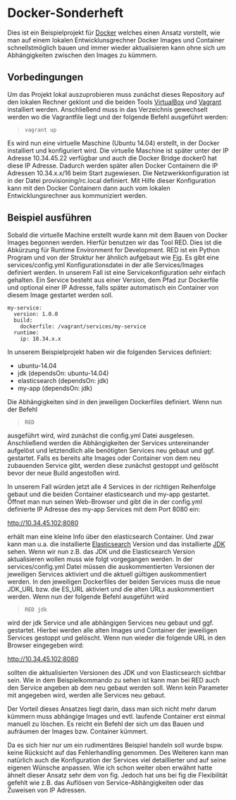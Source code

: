 Docker-Sonderheft
=================

Dies ist ein Beispielprojekt für [Docker][docker] welches einen Ansatz vorstellt,
wie man auf einem lokalen Entwicklunsgrechner Docker Images und Container
schnellstmöglich bauen und immer wieder aktualisieren kann ohne sich um
Abhängigkeiten zwischen den Images zu kümmern.

## Vorbedingungen ##

Um das Projekt lokal auszuprobieren muss zunächst dieses Repository
auf den lokalen Rechner geklont und die beiden Tools [VirtualBox][virtualbox] und
[Vagrant][vagrant] installiert werden. Anschließend muss in das Verzeichnis gewechselt
werden wo die Vagrantfile liegt und der folgende Befehl ausgeführt werden:

> `vagrant up`

Es wird nun eine virtuelle Maschine (Ubuntu 14.04) erstellt, in der Docker
installiert und konfiguriert wird. Die virtuelle Maschine ist später unter der IP Adresse
10.34.45.22 verfügbar und auch die Docker Bridge docker0 hat diese IP Adresse.
Dadurch werden später allen Docker Containern die IP Adressen 10.34.x.x/16
beim Start zugewiesen. Die Netzwerkkonfiguration ist in der Datei provisioning/rc.local
definiert. Mit Hilfe dieser Konfiguration kann mit den Docker Containern dann auch
vom lokalen Entwicklungsrechner aus kommuniziert werden.

## Beispiel ausführen ##

Sobald die virtuelle Machine erstellt wurde kann mit dem Bauen von Docker Images
begonnen werden. Hierfür benutzen wir das Tool RED. Dies ist die Abkürzung für
Runtime Environment for Development. RED ist ein Python Program und von der
Struktur her ähnlich aufgebaut wie [Fig][fig]. Es gibt eine services/config.yml
Konfigurationsdatei in der alle Services/Images definiert werden. In unserem
Fall ist eine Servicekonfiguration sehr einfach gehalten. Ein Service besteht aus
einer Version, dem Pfad zur Dockerfile und optional einer IP Adresse, falls
später automatisch ein Container von diesem Image gestartet werden soll.

```
my-service:
  version: 1.0.0
  build:
    dockerfile: /vagrant/services/my-service
  runtime:
    ip: 10.34.x.x
```

In unserem Beispielprojekt haben wir die folgenden Services definiert:

- ubuntu-14.04
- jdk (dependsOn: ubuntu-14.04)
- elasticsearch (dependsOn: jdk)
- my-app (dependsOn: jdk)

Die Abhängigkeiten sind in den jeweiligen Dockerfiles definiert. Wenn nun der Befehl

> `RED`

ausgeführt wird, wird zunächst die config.yml Datei ausgelesen. Anschließend werden
die Abhängigkeiten der Services untereinander aufgelöst und letztendlich alle
benötigten Services neu gebaut und ggf. gestartet. Falls es bereits alte Images
oder Container von dem neu zubauenden Service gibt, werden diese
zunächst gestoppt und gelöscht bevor der neue Build angestoßen wird.

In unserem Fall würden jetzt alle 4 Services in der richtigen Reihenfolge gebaut
und die beiden Container elasticsearch und my-app gestartet. Öffnet man nun
seinen Web-Browser und gibt die in der config.yml definierte IP Adresse des my-app
Services mit dem Port 8080 ein:

http://10.34.45.102:8080

erhält man eine kleine Info über den elasticsearch Container. Und zwar kann man
u.a. die installierte [Elasticsearch][elasticsearch] Version und das installierte [JDK][jdk] sehen.
Wenn wir nun z.B. das JDK und die Elasticsearch Version aktualisieren wollen muss wie folgt
vorgegangen werden. In der services/config.yml Datei müssen die auskommentierten Versionen der jeweiligen Services
aktiviert und die aktuell gültigen auskommentiert werden. In den jeweiligen
Dockerfiles der beiden Services muss die neue JDK_URL bzw. die ES_URL aktiviert
und die alten URLs auskommentiert werden. Wenn nun der folgende Befehl
ausgeführt wird

> `RED jdk`

wird der jdk Service und alle abhängigen Services neu gebaut und ggf. gestartet.
Hierbei werden alle alten Images und Container der jeweiligen Services gestoppt und gelöscht.
Wenn nun wieder die folgende URL in den Browser eingegeben wird:

http://10.34.45.102:8080

sollten die aktualisierten Versionen des JDK und von Elasticsearch sichtbar sein.
Wie in dem Beispielkommando zu sehen ist kann man bei RED auch den
Service angeben ab dem neu gebaut werden soll. Wenn kein Parameter mit angegeben wird,
werden alle Services neu gebaut.

Der Vorteil dieses Ansatzes liegt darin, dass man sich nicht mehr darum
kümmern muss abhängige Images und evtl. laufende Container erst einmal manuell zu
löschen. Es reicht ein Befehl der sich um das Bauen und aufräumen der Images bzw.
Container kümmert.

Da es sich hier nur um ein rudimentäres Beispiel handeln soll wurde bspw.
keine Rücksicht auf das Fehlerhandling genommen. Des Weiteren kann man
natürlich auch die Konfiguration der Services viel detaillierter und auf
seine eigenen Wünsche anpassen. Wie ich schon weiter oben erwähnt hatte
ähnelt dieser Ansatz sehr dem von fig. Jedoch hat uns bei fig die Flexibilität gefehlt
wie z.B. das Auflösen von Service-Abhängigkeiten oder das Zuweisen von
IP Adressen.

[docker]: https://www.docker.com
[vagrant]: http://www.vagrantup.com
[virtualbox]: https://www.virtualbox.org
[fig]: http://www.fig.sh
[elasticsearch]: http://www.elasticsearch.org
[jdk]: http://www.oracle.com/technetwork/java/javase/downloads/index-jsp-138363.html
